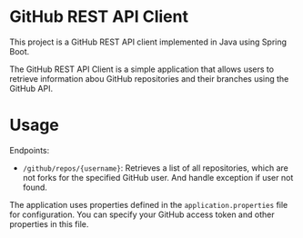 # GitHub REST API Client

This project is a GitHub REST API client implemented in Java using Spring Boot.

The GitHub REST API Client is a simple application that allows users to retrieve information abou GitHub repositories and their branches using the GitHub API.

# Usage

Endpoints:
- `/github/repos/{username}`: Retrieves a list of all repositories, which are not forks for the specified GitHub user. And handle exception if user not found.

The application uses properties defined in the `application.properties` file for configuration. You can specify your GitHub access token and other properties in this file.
